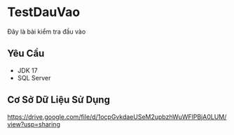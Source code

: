﻿# TestDauVao
Đây là bài kiểm tra đầu vào
## Yêu Cầu
  * JDK 17
  * SQL Server
## Cơ Sở Dữ Liệu Sử Dụng
https://drive.google.com/file/d/1ocpGvkdaeUSeM2upbzhWuWFlPBjA0LUM/view?usp=sharing




